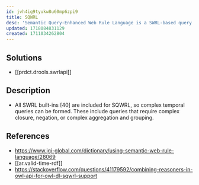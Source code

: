 ```yaml
---
id: jvh4ig9tyukw8u60mp6zpi9
title: SQWRL
desc: 'Semantic Query-Enhanced Web Rule Language is a SWRL-based query language that can be used to query OWL ontologies. SQWRL provides SQL-like operations to format knowledge'
updated: 1718084831129
created: 1711034262804
---
```


## Solutions

- [[prdct.drools.swrlapi]]

## Description

- All SWRL built-ins [40] are included for SQWRL, so complex temporal queries can be formed. These include queries that require complex closure, negation, or complex aggregation and grouping.

## References

- https://www.igi-global.com/dictionary/using-semantic-web-rule-language/28069
- [[ar.valid-time-rdf]]
- https://stackoverflow.com/questions/41179592/combining-reasoners-in-owl-api-for-owl-dl-sqwrl-support